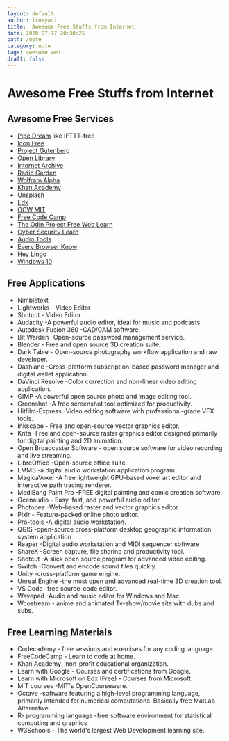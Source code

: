 ```yaml
---
layout: default
author: irosyadi
title:  Awesome Free Stuffs from Internet
date: 2020-07-17 20:30:25
path: /note
category: note
tags: awesome web
draft: false
---
```


# Awesome Free Stuffs from Internet

## Awesome Free Services
- [Pipe Dream](https://pipedream.com/) like IFTTT-free
- [Icon Free](https://thenounproject.com/)
- [Project Gutenberg](http://www.gutenberg.org/)
- [Open Library](https://openlibrary.org/)
- [Internet Archive](https://archive.org/)
- [Radio Garden](https://radio.garden/)
- [Wolfram Alpha](https://www.wolframalpha.com/)
- [Khan Academy](https://www.khanacademy.org/)
- [Unsplash](https://unsplash.com/)
- [Edx](https://www.edx.org/)
- [OCW MIT](https://ocw.mit.edu/index.htm)
- [Free Code Camp](https://www.freecodecamp.org/)
- [The Odin Project Free Web Learn](https://www.theodinproject.com/)
- [Cyber Security Learn](https://www.cybrary.it/)
- [Audio Tools](https://www.audiotool.com/)
- [Every Browser Know](https://webkay.robinlinus.com/)
- [Hey Lingo](https://www.heylingo.com/)
- [Windows 10](https://www.microsoft.com/en-us/software-download/windows10?ranMID=24542&ranEAID=0JlRymcP1YU&ranSiteID=0JlRymcP1YU-2Q.wr1Dja2ftBm7F47HtmQ&epi=0JlRymcP1YU-2Q.wr1Dja2ftBm7F47HtmQ&irgwc=1&OCID=AID2000142_aff_7593_1243925&tduid=%28ir__kdbi9ct9pckftj3lkk0sohzien2xi1cmxhzm1aks00%29%287593%29%281243925%29%280JlRymcP1YU-2Q.wr1Dja2ftBm7F47HtmQ%29%28%29&irclickid=_kdbi9ct9pckftj3lkk0sohzien2xi1cmxhzm1aks00)

## Free Applications
- Nimbletext
- Lightworks - Video Editor
- Shotcut - Video Editor
- Audacity -A powerful audio editor, ideal for music and podcasts.
- Autodesk Fusion 360 -CAD/CAM software.
- Bit Warden -Open-source password management service.
- Blender - Free and open source 3D creation suite.
- Dark Table - Open-source photography workflow application and raw developer.
- Dashlane -Cross-platform subscription-based password manager and digital wallet application.
- DaVinci Resolve -Color correction and non-linear video editing application.
- GIMP -A powerful open source photo and image editing tool.
- Greenshot -A free screenshot tool optimized for productivity.
- Hitfilm-Express -Video editing software with professional-grade VFX tools.
- Inkscape - Free and open-source vector graphics editor.
- Krita -Free and open-source raster graphics editor designed primarily for digital painting and 2D animation.
- Open Broadcaster Software - open source software for video recording and live streaming.
- LibreOffice -Open-source office suite.
- LMMS -a digital audio workstation application program.
- MagicaVoxel -A free lightweight GPU-based voxel art editor and interactive path tracing renderer.
- MediBang Paint Pro -FREE digital painting and comic creation software.
- Ocenaudio - Easy, fast, and powerful audio editor.
- Photopea -Web-based raster and vector graphics editor.
- Pixlr - Feature-packed online photo editor.
- Pro-tools -A digital audio workstation.
- QGIS -open-source cross-platform desktop geographic information system application
- Reaper -Digital audio workstation and MIDI sequencer software
- ShareX -Screen capture, file sharing and productivity tool.
- Shotcut -A slick open source program for advanced video editing.
- Switch -Convert and encode sound files quickly.
- Unity -cross-platform game engine.
- Unreal Engine -the most open and advanced real-time 3D creation tool.
- VS Code -free source-code editor.
- Wavepad -Audio and music editor for Windows and Mac.
- Wcostream - anime and animated Tv-show/movie site with dubs and subs.
​
## Free Learning Materials
- Codecademy - free sessions and exercises for any coding language.
- FreeCodeCamp - Learn to code at home.
- Khan Academy -non-profit educational organization.
- Learn with Google - Courses and certifications from Google.
- Learn with Microsoft on Edx (Free) - Courses from Microsoft.
- MIT courses -MIT's OpenCourseware.
- Octave -software featuring a high-level programming language, primarily intended for numerical computations. Basically free MatLab Alternative
- R- programming language -free software environment for statistical computing and graphics
- W3Schools - The world's largest Web Development learning site.
